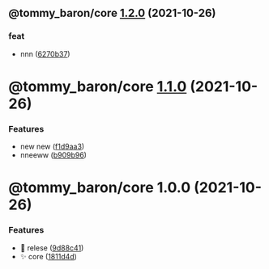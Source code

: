 ## @tommy_baron/core [1.2.0](https://github.com/baronTommy/mono-mono/compare/@tommy_baron/core@1.1.0...@tommy_baron/core@1.2.0) (2021-10-26)

### feat

- nnn ([6270b37](https://github.com/baronTommy/mono-mono/commit/6270b377512055391605545b027409af2e2a687b))

# @tommy_baron/core [1.1.0](https://github.com/baronTommy/mono-mono/compare/@tommy_baron/core@1.0.0...@tommy_baron/core@1.1.0) (2021-10-26)

### Features

- new new ([f1d9aa3](https://github.com/baronTommy/mono-mono/commit/f1d9aa3be86953cda65cbc55fa10e76c61505c1e))
- nneeww ([b909b96](https://github.com/baronTommy/mono-mono/commit/b909b96fced11afeb6ce985e3ee8d6836e651fcf))

# @tommy_baron/core 1.0.0 (2021-10-26)

### Features

- :art: relese ([9d88c41](https://github.com/baronTommy/mono-mono/commit/9d88c4122f37e360d2042e121db92409de3601c4))
- :sparkles: core ([1811d4d](https://github.com/baronTommy/mono-mono/commit/1811d4d10709c7af64698c7f7f142639582718a5))
